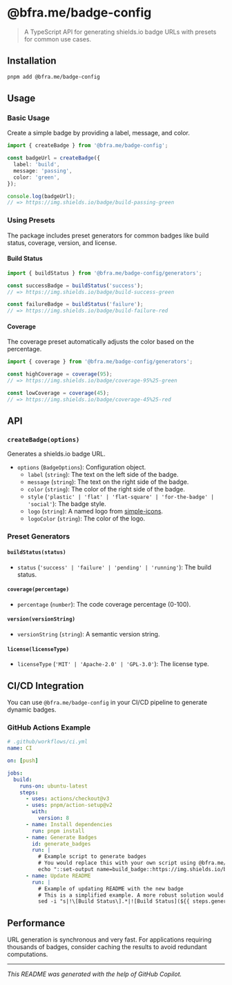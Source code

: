 # @bfra.me/badge-config

> A TypeScript API for generating shields.io badge URLs with presets for common use cases.

## Installation

```bash
pnpm add @bfra.me/badge-config
```

## Usage

### Basic Usage

Create a simple badge by providing a label, message, and color.

```typescript
import { createBadge } from '@bfra.me/badge-config';

const badgeUrl = createBadge({
  label: 'build',
  message: 'passing',
  color: 'green',
});

console.log(badgeUrl);
// => https://img.shields.io/badge/build-passing-green
```

### Using Presets

The package includes preset generators for common badges like build status, coverage, version, and license.

#### Build Status

```typescript
import { buildStatus } from '@bfra.me/badge-config/generators';

const successBadge = buildStatus('success');
// => https://img.shields.io/badge/build-success-green

const failureBadge = buildStatus('failure');
// => https://img.shields.io/badge/build-failure-red
```

#### Coverage

The coverage preset automatically adjusts the color based on the percentage.

```typescript
import { coverage } from '@bfra.me/badge-config/generators';

const highCoverage = coverage(95);
// => https://img.shields.io/badge/coverage-95%25-green

const lowCoverage = coverage(45);
// => https://img.shields.io/badge/coverage-45%25-red
```

## API

### `createBadge(options)`

Generates a shields.io badge URL.

- `options` (`BadgeOptions`): Configuration object.
  - `label` (`string`): The text on the left side of the badge.
  - `message` (`string`): The text on the right side of the badge.
  - `color` (`string`): The color of the right side of the badge.
  - `style` (`'plastic' | 'flat' | 'flat-square' | 'for-the-badge' | 'social'`): The badge style.
  - `logo` (`string`): A named logo from [simple-icons](https://simpleicons.org/).
  - `logoColor` (`string`): The color of the logo.

### Preset Generators

#### `buildStatus(status)`

- `status` (`'success' | 'failure' | 'pending' | 'running'`): The build status.

#### `coverage(percentage)`

- `percentage` (`number`): The code coverage percentage (0-100).

#### `version(versionString)`

- `versionString` (`string`): A semantic version string.

#### `license(licenseType)`

- `licenseType` (`'MIT' | 'Apache-2.0' | 'GPL-3.0'`): The license type.

## CI/CD Integration

You can use `@bfra.me/badge-config` in your CI/CD pipeline to generate dynamic badges.

### GitHub Actions Example

```yaml
# .github/workflows/ci.yml
name: CI

on: [push]

jobs:
  build:
    runs-on: ubuntu-latest
    steps:
      - uses: actions/checkout@v3
      - uses: pnpm/action-setup@v2
        with:
          version: 8
      - name: Install dependencies
        run: pnpm install
      - name: Generate Badges
        id: generate_badges
        run: |
          # Example script to generate badges
          # You would replace this with your own script using @bfra.me/badge-config
          echo "::set-output name=build_badge::https://img.shields.io/badge/build-passing-green"
      - name: Update README
        run: |
          # Example of updating README with the new badge
          # This is a simplified example. A more robust solution would use a templating engine.
          sed -i "s|!\[Build Status\].*|![Build Status](${{ steps.generate_badges.outputs.build_badge }})|" README.md

```

## Performance

URL generation is synchronous and very fast. For applications requiring thousands of badges, consider caching the results to avoid redundant computations.

---

_This README was generated with the help of GitHub Copilot._
